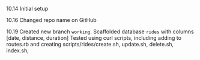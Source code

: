 10.14
Initial setup

10.16
Changed repo name on GitHub

10.19
Created new branch `working`.
Scaffolded database `rides` with columns [date, distance, duration]
Tested using curl scripts, including adding to routes.rb and creating scripts/rides/create.sh, update.sh, delete.sh, index.sh, 
